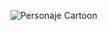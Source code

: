 ![Personaje Cartoon](https://github.com/user-attachments/assets/25cc6df9-fb8a-412f-a1d1-4e92dcef692a)

